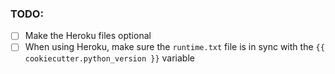 ### TODO:

- [ ] Make the Heroku files optional
- [ ] When using Heroku, make sure the `runtime.txt` file is in sync with the `{{ cookiecutter.python_version }}`
  variable
